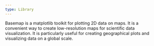 ```yaml
---
type: Library
---
```


Basemap is a matplotlib toolkit for plotting 2D data on maps. It is a convenient way to create low-resolution maps for scientific data visualization. It is particularly useful for creating geographical plots and visualizing data on a global scale.